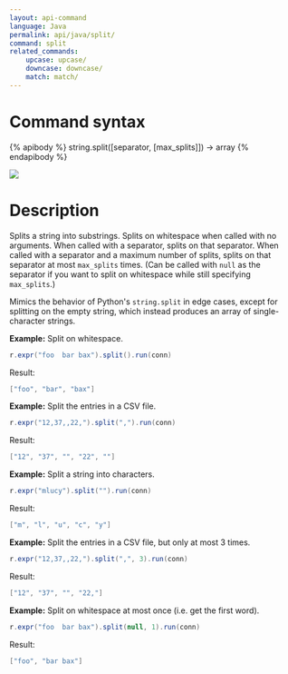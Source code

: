 ```yaml
---
layout: api-command
language: Java
permalink: api/java/split/
command: split
related_commands:
    upcase: upcase/
    downcase: downcase/
    match: match/
---
```


# Command syntax #

{% apibody %}
string.split([separator, [max_splits]]) &rarr; array
{% endapibody %}

<img src="/assets/images/docs/api_illustrations/split.png" class="api_command_illustration" />

# Description #

Splits a string into substrings.  Splits on whitespace when called
with no arguments.  When called with a separator, splits on that
separator.  When called with a separator and a maximum number of
splits, splits on that separator at most `max_splits` times.  (Can be
called with `null` as the separator if you want to split on whitespace
while still specifying `max_splits`.)

Mimics the behavior of Python's `string.split` in edge cases, except
for splitting on the empty string, which instead produces an array of
single-character strings.

__Example:__ Split on whitespace.

```java
r.expr("foo  bar bax").split().run(conn)
```

Result:

```java
["foo", "bar", "bax"]
```

__Example:__ Split the entries in a CSV file.

```java
r.expr("12,37,,22,").split(",").run(conn)
```

Result:

```java
["12", "37", "", "22", ""]
```

__Example:__ Split a string into characters.

```java
r.expr("mlucy").split("").run(conn)
```

Result:

```java
["m", "l", "u", "c", "y"]
```

__Example:__ Split the entries in a CSV file, but only at most 3
times.

```java
r.expr("12,37,,22,").split(",", 3).run(conn)
```

Result:

```java
["12", "37", "", "22,"]
```

__Example:__ Split on whitespace at most once (i.e. get the first word).

```java
r.expr("foo  bar bax").split(null, 1).run(conn)
```

Result:

```java
["foo", "bar bax"]
```
